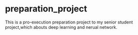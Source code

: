 # preparation_project
This is a pro-execution preparation project to my senior student project,which abouts deep learning and nerual network.
